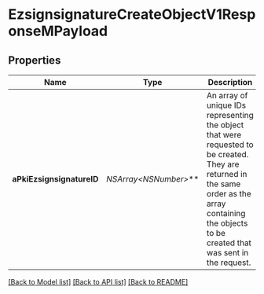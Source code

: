 # EzsignsignatureCreateObjectV1ResponseMPayload

## Properties
Name | Type | Description | Notes
------------ | ------------- | ------------- | -------------
**aPkiEzsignsignatureID** | **NSArray&lt;NSNumber*&gt;*** | An array of unique IDs representing the object that were requested to be created.  They are returned in the same order as the array containing the objects to be created that was sent in the request. | 

[[Back to Model list]](../README.md#documentation-for-models) [[Back to API list]](../README.md#documentation-for-api-endpoints) [[Back to README]](../README.md)


